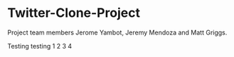 # Twitter-Clone-Project
Project team members Jerome Yambot, Jeremy Mendoza and Matt Griggs.

Testing testing 1 2 3 4